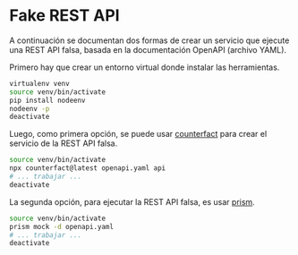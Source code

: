 Fake REST API
=============

A continuación se documentan dos formas de crear un servicio que ejecute una REST API falsa, basada en la documentación OpenAPI (archivo YAML).

Primero hay que crear un entorno virtual donde instalar las herramientas.

```bash
virtualenv venv
source venv/bin/activate
pip install nodeenv
nodeenv -p
deactivate
```

Luego, como primera opción, se puede usar [counterfact](https://github.com/pmcelhaney/counterfact) para crear el servicio de la REST API falsa.

```bash
source venv/bin/activate
npx counterfact@latest openapi.yaml api
# ... trabajar ...
deactivate
```

La segunda opción, para ejecutar la REST API falsa, es usar [prism](https://github.com/stoplightio/prism).

```bash
source venv/bin/activate
prism mock -d openapi.yaml
# ... trabajar ...
deactivate
```

